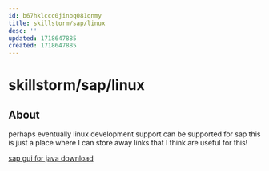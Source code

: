 ```yaml
---
id: b67hklccc0jinbq081qnmy
title: skillstorm/sap/linux
desc: ''
updated: 1718647885
created: 1718647885
---
```

# skillstorm/sap/linux

## About

perhaps eventually linux development support can be supported for sap
this is just a place where I can store away links that I think are useful
for this!

[sap gui for java download](https://launchpad.support.sap.com/#/softwarecenter/template/products/_APP=00200682500000001943&_EVENT=DISPHIER&HEADER=Y&FUNCTIONBAR=N&EVENT=TREE&NE=NAVIGATE&ENR=73555000100200015948&V=MAINT)

